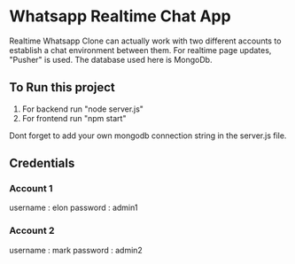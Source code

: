 # Whatsapp Realtime Chat App

Realtime Whatsapp Clone can actually work with two different accounts to establish a chat environment between them. For realtime page updates, "Pusher" is used. The database used here is MongoDb.

## To Run this project

1. For backend run "node server.js"
2. For frontend run "npm start"

Dont forget to add your own mongodb connection string in the server.js file.

## Credentials

### Account 1

username : elon
password : admin1

### Account 2

username : mark
password : admin2
